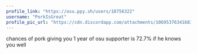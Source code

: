 ```yaml
---
profile_link: "https://osu.ppy.sh/users/10756322"
username: "PorkIsGreat"
profile_pic_url: "https://cdn.discordapp.com/attachments/1069537634168361000/1070425041671569408/IMG_3966.png"
---
```

chances of pork giving you 1 year of osu supporter is 72.7% if he knows you well
